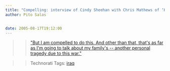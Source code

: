 ```yaml
---
title: "Compelling: interview of Cindy Sheehan with Chris Mathews of ‘Hardball’"
author: Pito Salas


date: 2005-08-17T19:12:00
---
```



>>

>> ["But I am compelled to do this. And other than that, that's as far as I'm
going to talk about my family's -- another personal tragedy due to this
war."](<http://msnbc.msn.com/Default.aspx?id=8972147&uart=10&uarc=Rating>)

>>

>> Technorati Tags: [iraq](<http://technorati.com/tag/iraq>)


